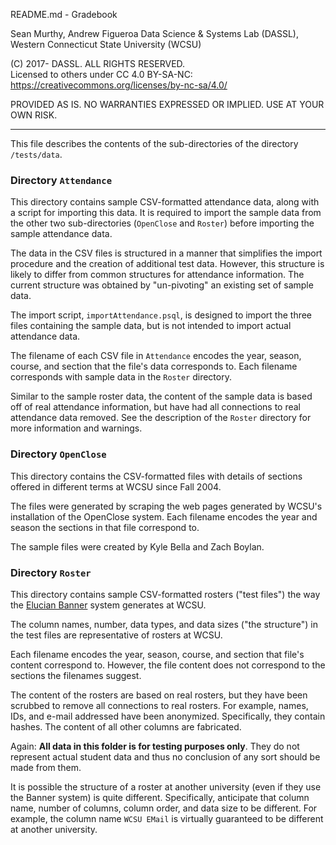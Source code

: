 README.md - Gradebook

Sean Murthy, Andrew Figueroa
Data Science & Systems Lab (DASSL), Western Connecticut State University (WCSU)

(C) 2017- DASSL. ALL RIGHTS RESERVED.   
Licensed to others under CC 4.0 BY-SA-NC:   
https://creativecommons.org/licenses/by-nc-sa/4.0/

PROVIDED AS IS. NO WARRANTIES EXPRESSED OR IMPLIED. USE AT YOUR OWN RISK.

---

This file describes the contents of the sub-directories of the directory
`/tests/data`.

### Directory `Attendance`

This directory contains sample CSV-formatted attendance data, along with a
script for importing this data. It is required to import the sample data from
the other two sub-directories (`OpenClose` and `Roster`) before importing the
sample attendance data.

The data in the CSV files is structured in a manner that simplifies the import
procedure and the creation of additional test data. However, this structure is
likely to differ from common structures for attendance information. The current
structure was obtained by "un-pivoting" an existing set of sample data.

The import script, `importAttendance.psql`, is designed to import the three
files containing the sample data, but is not intended to import actual
attendance data.

The filename of each CSV file in `Attendance` encodes the year, season, course,
and section that the file's data corresponds to. Each filename corresponds with
sample data in the `Roster` directory.

Similar to the sample roster data, the content of the sample data is based off
of real attendance information, but have had all connections to real attendance
data removed. See the description of the `Roster` directory for more information
and warnings.

### Directory `OpenClose`

This directory contains the CSV-formatted files with details of sections offered
in different terms at WCSU since Fall 2004.

The files were generated by scraping the web pages generated by WCSU's installation
of the OpenClose system. Each filename encodes the year and season the sections
in that file correspond to.  

The sample files were created by Kyle Bella and Zach Boylan.

### Directory `Roster`

This directory contains sample CSV-formatted rosters ("test files") the way the [Elucian Banner](http://www.ellucian.com/student-information-system/) system generates at WCSU.

The column names, number, data types, and data sizes ("the structure") in the
test files are representative of rosters at WCSU.

Each filename encodes the year, season, course, and section that file's content
correspond to. However, the file content does not correspond to the sections the
filenames suggest.

The content of the rosters are based on real rosters, but they have been
scrubbed to remove all connections to real rosters. For example, names, IDs, and
e-mail addressed have been anonymized. Specifically, they contain hashes. The
content of all other columns are fabricated.

Again: **All data in this folder is for testing purposes only**. They do not
represent actual student data and thus no conclusion of any sort should be made
from them.

It is possible the structure of a roster at another university (even if they use the Banner system) is quite different. Specifically, anticipate that column name, number of columns, column order, and data size to be different. For example, the column name `WCSU EMail` is virtually guaranteed to be different at another university.
